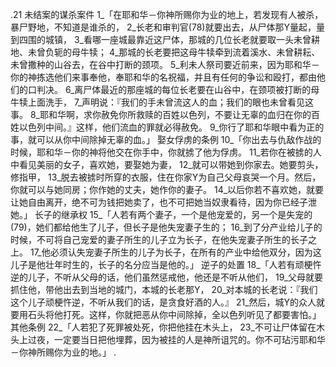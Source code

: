 .21 
未结案的谋杀案件 
1_「在耶和华－你神所赐你为业的地上，若发现有人被杀，暴尸野地，不知道是谁杀的， 2_长老和审判官(78)就要出去，从尸体那Y量起，量到四围的城镇， 3_看哪一座城最靠近这尸体，那城的几位长老就要取一头未曾耕地、未曾负轭的母牛犊； 4_那城的长老要把这母牛犊牵到流着溪水、未曾耕耘、未曾撒种的山谷去，在谷中打断的颈项。 5_利未人祭司要近前来，因为耶和华－你的神拣选他们来事奉他，奉耶和华的名祝福，并且有任何的争讼和殴打，都由他们的口判决。 6_离尸体最近的那座城的每位长老要在山谷中，在颈项被打断的母牛犊上面洗手， 7_声明说：『我们的手未曾流这人的血；我们的眼也未曾看见这事。 8_耶和华啊，求你赦免你所救赎的百姓以色列，不要让无辜的血归在你的百姓以色列中间。』这样，他们流血的罪就必得赦免。 9_你行了耶和华眼中看为正的事，就可以从你中间除掉无辜的血。」 
娶女俘虏的条例 
10_「你出去与仇敌作战的时候，耶和华－你的神将他交在你手中，你就掳了他为俘虏。 11_若你在被掳的人中看见美丽的女子，喜欢她，要娶她为妻， 12_就可以带她到你家去。她要剪头，修指甲， 13_脱去被掳时所穿的衣服，住在你家Y为自己父母哀哭一个月。然后，你就可以与她同房；你作她的丈夫，她作你的妻子。 14_以后你若不喜欢她，就要让她自由离开，绝不可为钱把她卖了，也不可把她当奴隶看待，因为你已经子泄她。」 
长子的继承权 
15_「人若有两个妻子，一个是他宠爱的，另一个是失宠的(79)，她们都给他生了儿子，但长子是他失宠妻子生的； 16_到了分产业给儿子的时候，不可将自己宠爱的妻子所生的儿子立为长子，在他失宠妻子所生的长子之上。 17_他必须认失宠妻子所生的儿子为长子，在所有的产业中给他双分，因为这儿子是他壮年时生的，长子的名分应当是他的。」 
逆子的处置 
18_「人若有顽梗忤逆的儿子，不听从父母的话，他们虽然惩戒他，他还是不听从他们， 19_父母就要抓住他，带他出去到当地的城门，本城的长老那Y， 20_对本城的长老说：『我们这个儿子顽梗忤逆，不听从我们的话，是贪食好酒的人。』 21_然后，城Y的众人就要用石头将他打死。这样，你就把恶从你中间除掉，全以色列听见了都要害怕。」 
其他条例 
22_「人若犯了死罪被处死，你把他挂在木头上， 23_不可让尸体留在木头上过夜，一定要当日把他埋葬，因为被挂的人是神所诅咒的。你不可玷污耶和华－你神所赐你为业的地。」 
.